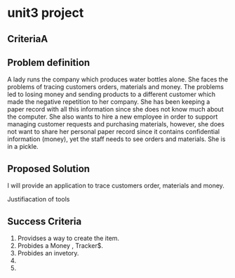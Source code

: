 # unit3 project

## CriteriaA

## Problem definition
A lady runs the company which produces water bottles alone. She faces the problems of tracing customers orders, materials and money. The problems led to losing money and sending products to a different customer which made the negative repetition to her company. She has been keeping a paper record with all this information since she does not know much about the computer. She also wants to hire a new employee in order to support managing customer requests and purchasing materials, however, she does not want to share her personal paper record since it contains confidential information (money), yet the staff needs to see orders and materials. She is in a pickle.



## Proposed Solution
I will provide an application to trace customers order, materials and money. 

 Justifiacation of tools

## Success Criteria

1. Providses a way to create the item.
2. Probides a Money , Tracker$.
3. Probides an invetory.
4. 
5.
